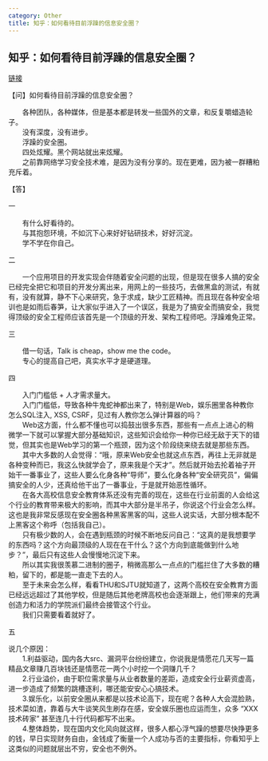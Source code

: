 ```yaml
---
category: Other
title: 知乎：如何看待目前浮躁的信息安全圈？
---
```


## 知乎：如何看待目前浮躁的信息安全圈？

[链接](https://www.zhihu.com/question/58662117)

【问】如何看待目前浮躁的信息安全圈？

　　各种团队，各种媒体，但是基本都是转发一些国外的文章，和反复嚼蜡造轮子。  
　　没有深度，没有进步。  
　　浮躁的安全圈。  
　　四处炫耀。黑个网站就出来炫耀。  
　　之前靠网络学习安全技术难，是因为没有分享的。现在更难，因为被一群糟粕充斥着。  

【答】

一

　　有什么好看待的。  
　　与其抱怨环境，不如沉下心来好好钻研技术，好好沉淀。  
　　学不学在你自己。

二

　　一个应用项目的开发实现会伴随着安全问题的出现，但是现在很多人搞的安全已经完全把它和项目的开发分离出来，用网上的一些技巧，去做黑盒的测试，有就有，没有就算，静不下心来研究，急于求成，缺少工匠精神。而且现在各种安全培训也是如雨后春笋，让大家似乎进入了一个误区，我是为了搞安全而搞安全，我觉得顶级的安全工程师应该首先是一个顶级的开发、架构工程师吧。浮躁难免正常。

三

　　借一句话，Talk is cheap，show me the code。  
　　专心的提高自己吧，真实水平才是硬道理。

四

　　入门门槛低 + 人才需求量大。  
　　入门门槛低，导致各种牛鬼蛇神都出来了，特别是Web，娱乐圈里各种教你怎么SQL注入, XSS, CSRF，见过有人教你怎么弹计算器的吗？  
　　Web这方面，什么都不懂也可以捣鼓出很多东西，那些有一点点上进心的稍微学一下就可以掌握大部分基础知识，这些知识会给你一种你已经无敌于天下的错觉，但其实也是Web学习的第一个瓶颈，因为这个阶段绕来绕去就是那些东西。  
　　其中大多数的人会觉得：“哦，原来Web安全也就这点东西，再往上无非就是各种变种而已，我这么快就学会了，原来我是个天才”。然后就开始去抡着袖子开始干一番事业了，这些人要么化身各种“导师”，要么化身各种“安全研究员”，偏偏搞安全的人少，还真给他干出了一番事业，于是就开始恶性循环。  
　　在各大高校信息安全教育体系还没有完善的现在，这些在行业前面的人会给这个行业的教育带来极大的影响，而其中大部分是半吊子，你说这个行业会怎么样。  
这也是我非常反感现在安全圈各种黑客黑客的叫，这些人说实话，大部分根本配不上黑客这个称呼（包括我自己）。  
　　只有极少数的人，会在遇到瓶颈的时候不断地反问自己：“这真的是我想要学的东西吗？这个方向最顶级的人现在在干什么？这个方向到底能做到什么地步？”，最后只有这些人会慢慢地沉淀下来。  
　　所以其实我很羡慕二进制的圈子，稍微高那么一点点的门槛拦住了大多数的糟粕，留下的，都是能一直走下去的人。  
　　至于未来会怎么样，看看THU和SJTU就知道了，这两个高校在安全教育方面已经远远超过了其他学校，但是随后其他老牌高校也会逐渐跟上，他们带来的充满创造力和活力的学院派们最终会接管这个行业。  
　　我们只需要看着就好了。

五

说几个原因：  
　　1.利益驱动，国内各大src、漏洞平台纷纷建立，你说我是情愿花几天写一篇精品文章赚几百块钱还是情愿花一两个小时挖一个洞赚几千？  
　　2.行业溢价，由于职位需求量与从业者数量的差距，造成安全行业薪资虚高，进一步造成了频繁的跳槽逐利，哪还能安安心心搞技术。  
　　3.娱乐化，以前安全圈从来都是以技术论高下，现在呢？各种人大会混脸熟，技术菜如渣，靠着与大牛谈笑风生刷存在感，安全娱乐圈也应运而生，众多 “XXX技术砖家” 甚至连几十行代码都写不出来。  
　　4.整体趋势，现在国内文化风向就这样，很多人都心浮气躁的想要尽快挣更多的钱，早日实现财务自由，金钱成了衡量一个人成功与否的主要指标，你看知乎上这类似的问题就层出不穷，安全也不例外。